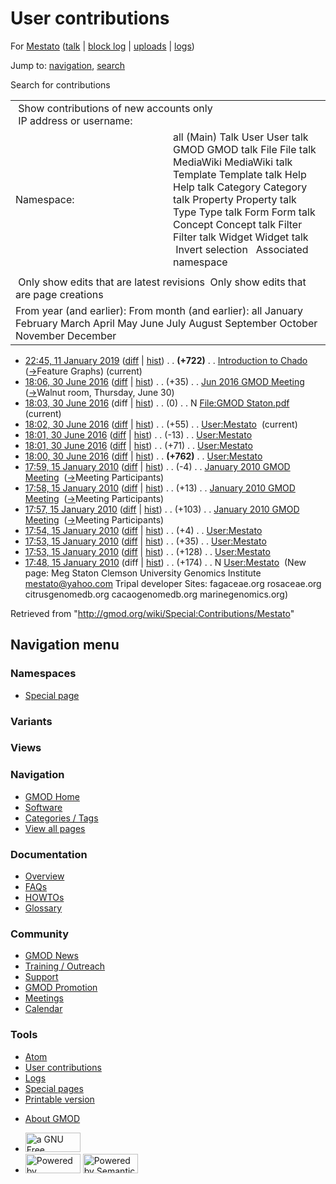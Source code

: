 <div id="mw-page-base" class="noprint">

</div>

<div id="mw-head-base" class="noprint">

</div>

<div id="content" class="mw-body" role="main">

<span id="top"></span>

<div id="mw-js-message" style="display:none;">

</div>



# <span dir="auto">User contributions</span>

<div id="bodyContent">

<div id="contentSub">

For [Mestato](/wiki/User:Mestato "User:Mestato") (<a
href="/mediawiki/index.php?title=User_talk:Mestato&amp;action=edit&amp;redlink=1"
class="new" title="User talk:Mestato (page does not exist)">talk</a> \|
[block
log](/mediawiki/index.php?title=Special:Log/block&page=User%3AMestato "Special:Log/block")
\|
[uploads](/wiki/Special:ListFiles/Mestato "Special:ListFiles/Mestato")
\| [logs](/wiki/Special:Log/Mestato "Special:Log/Mestato"))

</div>

<div id="jump-to-nav" class="mw-jump">

Jump to: [navigation](#mw-navigation), [search](#p-search)

</div>

<div id="mw-content-text">

Search for contributions

<table class="mw-contributions-table">
<colgroup>
<col style="width: 50%" />
<col style="width: 50%" />
</colgroup>
<tbody>
<tr class="odd">
<td colspan="2"> Show contributions of new accounts only<br />
 IP address or username:</td>
</tr>
<tr class="even">
<td class="mw-label">Namespace:</td>
<td>all (Main) Talk User User talk GMOD GMOD talk File File talk
MediaWiki MediaWiki talk Template Template talk Help Help talk Category
Category talk Property Property talk Type Type talk Form Form talk
Concept Concept talk Filter Filter talk Widget Widget talk  
 Invert selection 
 Associated namespace </td>
</tr>
<tr class="odd">
<td colspan="2"></td>
</tr>
<tr class="even">
<td colspan="2"> Only show edits that are latest revisions
 Only show edits that are page creations</td>
</tr>
<tr class="odd">
<td colspan="2">From year (and earlier): From month (and earlier): all
January February March April May June July August September October
November December</td>
</tr>
</tbody>
</table>

- <a
  href="/mediawiki/index.php?title=Introduction_to_Chado&amp;oldid=27763"
  class="mw-changeslist-date" title="Introduction to Chado">22:45, 11
  January 2019</a>
  ([diff](/mediawiki/index.php?title=Introduction_to_Chado&diff=prev&oldid=27763 "Introduction to Chado")
  \|
  [hist](/mediawiki/index.php?title=Introduction_to_Chado&action=history "Introduction to Chado"))
  <span class="mw-changeslist-separator">. .</span> **(+722)**‎
  <span class="mw-changeslist-separator">. .</span>
  <a href="/wiki/Introduction_to_Chado" class="mw-contributions-title"
  title="Introduction to Chado">Introduction to Chado</a> ‎
  <span class="comment">([→](/wiki/Introduction_to_Chado#Feature_Graphs "Introduction to Chado")‎<span dir="auto"><span class="autocomment">Feature
  Graphs</span></span>)</span> <span class="mw-uctop">(current)</span>
- <a
  href="/mediawiki/index.php?title=Jun_2016_GMOD_Meeting&amp;oldid=27206"
  class="mw-changeslist-date" title="Jun 2016 GMOD Meeting">18:06, 30 June
  2016</a>
  ([diff](/mediawiki/index.php?title=Jun_2016_GMOD_Meeting&diff=prev&oldid=27206 "Jun 2016 GMOD Meeting")
  \|
  [hist](/mediawiki/index.php?title=Jun_2016_GMOD_Meeting&action=history "Jun 2016 GMOD Meeting"))
  <span class="mw-changeslist-separator">. .</span>
  <span class="mw-plusminus-pos" dir="ltr"
  title="5,746 bytes after change">(+35)</span>‎
  <span class="mw-changeslist-separator">. .</span>
  <a href="/wiki/Jun_2016_GMOD_Meeting" class="mw-contributions-title"
  title="Jun 2016 GMOD Meeting">Jun 2016 GMOD Meeting</a> ‎
  <span class="comment">([→](/wiki/Jun_2016_GMOD_Meeting#Walnut_room.2C_Thursday.2C_June_30 "Jun 2016 GMOD Meeting")‎<span dir="auto"><span class="autocomment">Walnut
  room, Thursday, June 30</span></span>)</span>
- <a
  href="/mediawiki/index.php?title=File:GMOD_Staton.pdf&amp;oldid=27205"
  class="mw-changeslist-date" title="File:GMOD Staton.pdf">18:03, 30 June
  2016</a> (diff \|
  [hist](/mediawiki/index.php?title=File:GMOD_Staton.pdf&action=history "File:GMOD Staton.pdf"))
  <span class="mw-changeslist-separator">. .</span>
  <span class="mw-plusminus-null" dir="ltr"
  title="0 bytes after change">(0)</span>‎
  <span class="mw-changeslist-separator">. .</span> N
  <a href="/wiki/File:GMOD_Staton.pdf" class="mw-contributions-title"
  title="File:GMOD Staton.pdf">File:GMOD Staton.pdf</a> ‎
  <span class="mw-uctop">(current)</span>
- <a href="/mediawiki/index.php?title=User:Mestato&amp;oldid=27204"
  class="mw-changeslist-date" title="User:Mestato">18:02, 30 June 2016</a>
  ([diff](/mediawiki/index.php?title=User:Mestato&diff=prev&oldid=27204 "User:Mestato")
  \|
  [hist](/mediawiki/index.php?title=User:Mestato&action=history "User:Mestato"))
  <span class="mw-changeslist-separator">. .</span>
  <span class="mw-plusminus-pos" dir="ltr"
  title="1,216 bytes after change">(+55)</span>‎
  <span class="mw-changeslist-separator">. .</span>
  <a href="/wiki/User:Mestato" class="mw-contributions-title"
  title="User:Mestato">User:Mestato</a> ‎
  <span class="mw-uctop">(current)</span>
- <a href="/mediawiki/index.php?title=User:Mestato&amp;oldid=27203"
  class="mw-changeslist-date" title="User:Mestato">18:01, 30 June 2016</a>
  ([diff](/mediawiki/index.php?title=User:Mestato&diff=prev&oldid=27203 "User:Mestato")
  \|
  [hist](/mediawiki/index.php?title=User:Mestato&action=history "User:Mestato"))
  <span class="mw-changeslist-separator">. .</span>
  <span class="mw-plusminus-neg" dir="ltr"
  title="1,161 bytes after change">(-13)</span>‎
  <span class="mw-changeslist-separator">. .</span>
  <a href="/wiki/User:Mestato" class="mw-contributions-title"
  title="User:Mestato">User:Mestato</a> ‎
- <a href="/mediawiki/index.php?title=User:Mestato&amp;oldid=27202"
  class="mw-changeslist-date" title="User:Mestato">18:01, 30 June 2016</a>
  ([diff](/mediawiki/index.php?title=User:Mestato&diff=prev&oldid=27202 "User:Mestato")
  \|
  [hist](/mediawiki/index.php?title=User:Mestato&action=history "User:Mestato"))
  <span class="mw-changeslist-separator">. .</span>
  <span class="mw-plusminus-pos" dir="ltr"
  title="1,174 bytes after change">(+71)</span>‎
  <span class="mw-changeslist-separator">. .</span>
  <a href="/wiki/User:Mestato" class="mw-contributions-title"
  title="User:Mestato">User:Mestato</a> ‎
- <a href="/mediawiki/index.php?title=User:Mestato&amp;oldid=27201"
  class="mw-changeslist-date" title="User:Mestato">18:00, 30 June 2016</a>
  ([diff](/mediawiki/index.php?title=User:Mestato&diff=prev&oldid=27201 "User:Mestato")
  \|
  [hist](/mediawiki/index.php?title=User:Mestato&action=history "User:Mestato"))
  <span class="mw-changeslist-separator">. .</span> **(+762)**‎
  <span class="mw-changeslist-separator">. .</span>
  <a href="/wiki/User:Mestato" class="mw-contributions-title"
  title="User:Mestato">User:Mestato</a> ‎
- <a
  href="/mediawiki/index.php?title=January_2010_GMOD_Meeting&amp;oldid=11383"
  class="mw-changeslist-date" title="January 2010 GMOD Meeting">17:59, 15
  January 2010</a>
  ([diff](/mediawiki/index.php?title=January_2010_GMOD_Meeting&diff=prev&oldid=11383 "January 2010 GMOD Meeting")
  \|
  [hist](/mediawiki/index.php?title=January_2010_GMOD_Meeting&action=history "January 2010 GMOD Meeting"))
  <span class="mw-changeslist-separator">. .</span>
  <span class="mw-plusminus-neg" dir="ltr"
  title="18,502 bytes after change">(-4)</span>‎
  <span class="mw-changeslist-separator">. .</span>
  <a href="/wiki/January_2010_GMOD_Meeting" class="mw-contributions-title"
  title="January 2010 GMOD Meeting">January 2010 GMOD Meeting</a> ‎
  <span class="comment">([→](/wiki/January_2010_GMOD_Meeting#Meeting_Participants "January 2010 GMOD Meeting")‎<span dir="auto"><span class="autocomment">Meeting
  Participants</span></span>)</span>
- <a
  href="/mediawiki/index.php?title=January_2010_GMOD_Meeting&amp;oldid=11382"
  class="mw-changeslist-date" title="January 2010 GMOD Meeting">17:58, 15
  January 2010</a>
  ([diff](/mediawiki/index.php?title=January_2010_GMOD_Meeting&diff=prev&oldid=11382 "January 2010 GMOD Meeting")
  \|
  [hist](/mediawiki/index.php?title=January_2010_GMOD_Meeting&action=history "January 2010 GMOD Meeting"))
  <span class="mw-changeslist-separator">. .</span>
  <span class="mw-plusminus-pos" dir="ltr"
  title="18,506 bytes after change">(+13)</span>‎
  <span class="mw-changeslist-separator">. .</span>
  <a href="/wiki/January_2010_GMOD_Meeting" class="mw-contributions-title"
  title="January 2010 GMOD Meeting">January 2010 GMOD Meeting</a> ‎
  <span class="comment">([→](/wiki/January_2010_GMOD_Meeting#Meeting_Participants "January 2010 GMOD Meeting")‎<span dir="auto"><span class="autocomment">Meeting
  Participants</span></span>)</span>
- <a
  href="/mediawiki/index.php?title=January_2010_GMOD_Meeting&amp;oldid=11381"
  class="mw-changeslist-date" title="January 2010 GMOD Meeting">17:57, 15
  January 2010</a>
  ([diff](/mediawiki/index.php?title=January_2010_GMOD_Meeting&diff=prev&oldid=11381 "January 2010 GMOD Meeting")
  \|
  [hist](/mediawiki/index.php?title=January_2010_GMOD_Meeting&action=history "January 2010 GMOD Meeting"))
  <span class="mw-changeslist-separator">. .</span>
  <span class="mw-plusminus-pos" dir="ltr"
  title="18,493 bytes after change">(+103)</span>‎
  <span class="mw-changeslist-separator">. .</span>
  <a href="/wiki/January_2010_GMOD_Meeting" class="mw-contributions-title"
  title="January 2010 GMOD Meeting">January 2010 GMOD Meeting</a> ‎
  <span class="comment">([→](/wiki/January_2010_GMOD_Meeting#Meeting_Participants "January 2010 GMOD Meeting")‎<span dir="auto"><span class="autocomment">Meeting
  Participants</span></span>)</span>
- <a href="/mediawiki/index.php?title=User:Mestato&amp;oldid=11380"
  class="mw-changeslist-date" title="User:Mestato">17:54, 15 January
  2010</a>
  ([diff](/mediawiki/index.php?title=User:Mestato&diff=prev&oldid=11380 "User:Mestato")
  \|
  [hist](/mediawiki/index.php?title=User:Mestato&action=history "User:Mestato"))
  <span class="mw-changeslist-separator">. .</span>
  <span class="mw-plusminus-pos" dir="ltr"
  title="341 bytes after change">(+4)</span>‎
  <span class="mw-changeslist-separator">. .</span>
  <a href="/wiki/User:Mestato" class="mw-contributions-title"
  title="User:Mestato">User:Mestato</a> ‎
- <a href="/mediawiki/index.php?title=User:Mestato&amp;oldid=11379"
  class="mw-changeslist-date" title="User:Mestato">17:53, 15 January
  2010</a>
  ([diff](/mediawiki/index.php?title=User:Mestato&diff=prev&oldid=11379 "User:Mestato")
  \|
  [hist](/mediawiki/index.php?title=User:Mestato&action=history "User:Mestato"))
  <span class="mw-changeslist-separator">. .</span>
  <span class="mw-plusminus-pos" dir="ltr"
  title="337 bytes after change">(+35)</span>‎
  <span class="mw-changeslist-separator">. .</span>
  <a href="/wiki/User:Mestato" class="mw-contributions-title"
  title="User:Mestato">User:Mestato</a> ‎
- <a href="/mediawiki/index.php?title=User:Mestato&amp;oldid=11378"
  class="mw-changeslist-date" title="User:Mestato">17:53, 15 January
  2010</a>
  ([diff](/mediawiki/index.php?title=User:Mestato&diff=prev&oldid=11378 "User:Mestato")
  \|
  [hist](/mediawiki/index.php?title=User:Mestato&action=history "User:Mestato"))
  <span class="mw-changeslist-separator">. .</span>
  <span class="mw-plusminus-pos" dir="ltr"
  title="302 bytes after change">(+128)</span>‎
  <span class="mw-changeslist-separator">. .</span>
  <a href="/wiki/User:Mestato" class="mw-contributions-title"
  title="User:Mestato">User:Mestato</a> ‎
- <a href="/mediawiki/index.php?title=User:Mestato&amp;oldid=11377"
  class="mw-changeslist-date" title="User:Mestato">17:48, 15 January
  2010</a> (diff \|
  [hist](/mediawiki/index.php?title=User:Mestato&action=history "User:Mestato"))
  <span class="mw-changeslist-separator">. .</span>
  <span class="mw-plusminus-pos" dir="ltr"
  title="174 bytes after change">(+174)</span>‎
  <span class="mw-changeslist-separator">. .</span> N
  <a href="/wiki/User:Mestato" class="mw-contributions-title"
  title="User:Mestato">User:Mestato</a> ‎ <span class="comment">(New
  page: Meg Staton Clemson University Genomics Institute
  mestato@yahoo.com Tripal developer Sites: fagaceae.org rosaceae.org
  citrusgenomedb.org cacaogenomedb.org marinegenomics.org)</span>

</div>

<div class="printfooter">

Retrieved from "<http://gmod.org/wiki/Special:Contributions/Mestato>"

</div>

<div id="catlinks" class="catlinks catlinks-allhidden">

</div>

<div class="visualClear">

</div>

</div>

</div>

<div id="mw-navigation">

## Navigation menu

<div id="mw-head">



<div id="left-navigation">

<div id="p-namespaces" class="vectorTabs" role="navigation"
aria-labelledby="p-namespaces-label">

### Namespaces

- <span id="ca-nstab-special">[Special
  page](/wiki/Special:Contributions/Mestato "This is a special page, you cannot edit the page itself")</span>

</div>

<div id="p-variants" class="vectorMenu emptyPortlet" role="navigation"
aria-labelledby="p-variants-label">

### 

### Variants[](#)

<div class="menu">

</div>

</div>

</div>

<div id="right-navigation">

<div id="p-views" class="vectorTabs emptyPortlet" role="navigation"
aria-labelledby="p-views-label">

### Views

</div>



</div>



</div>

</div>

</div>

<div id="mw-panel">

<div id="p-logo" role="banner">

<a href="/wiki/Main_Page"
style="background-image: url(http://gmod.org/images/GMOD-cogs.png);"
title="Visit the main page"></a>

</div>

<div id="p-Navigation" class="portal" role="navigation"
aria-labelledby="p-Navigation-label">

### Navigation

<div class="body">

- <span id="n-GMOD-Home">[GMOD Home](/wiki/Main_Page)</span>
- <span id="n-Software">[Software](/wiki/GMOD_Components)</span>
- <span id="n-Categories-.2F-Tags">[Categories /
  Tags](/wiki/Categories)</span>
- <span id="n-View-all-pages">[View all
  pages](/wiki/Special:AllPages)</span>

</div>

</div>

<div id="p-Documentation" class="portal" role="navigation"
aria-labelledby="p-Documentation-label">

### Documentation

<div class="body">

- <span id="n-Overview">[Overview](/wiki/Overview)</span>
- <span id="n-FAQs">[FAQs](/wiki/Category:FAQ)</span>
- <span id="n-HOWTOs">[HOWTOs](/wiki/Category:HOWTO)</span>
- <span id="n-Glossary">[Glossary](/wiki/Glossary)</span>

</div>

</div>

<div id="p-Community" class="portal" role="navigation"
aria-labelledby="p-Community-label">

### Community

<div class="body">

- <span id="n-GMOD-News">[GMOD News](/wiki/GMOD_News)</span>
- <span id="n-Training-.2F-Outreach">[Training /
  Outreach](/wiki/Training_and_Outreach)</span>
- <span id="n-Support">[Support](/wiki/Support)</span>
- <span id="n-GMOD-Promotion">[GMOD
  Promotion](/wiki/GMOD_Promotion)</span>
- <span id="n-Meetings">[Meetings](/wiki/Meetings)</span>
- <span id="n-Calendar">[Calendar](/wiki/Calendar)</span>

</div>

</div>

<div id="p-tb" class="portal" role="navigation"
aria-labelledby="p-tb-label">

### Tools

<div class="body">

- <span id="feedlinks"><a
  href="http://gmod.org/mediawiki/index.php?title=Special:Contributions/Mestato&amp;feed=atom"
  id="feed-atom" class="feedlink" rel="alternate"
  type="application/atom+xml" title="Atom feed for this page">Atom</a></span>
- <span id="t-contributions">[User
  contributions](/wiki/Special:Contributions/Mestato "A list of contributions of this user")</span>
- <span id="t-log">[Logs](/wiki/Special:Log/Mestato)</span>
- <span id="t-specialpages"><a href="/wiki/Special:SpecialPages" accesskey="q"
  title="A list of all special pages [q]">Special pages</a></span>
- <span id="t-print"><a
  href="/mediawiki/index.php?title=Special:Contributions/Mestato&amp;printable=yes"
  rel="alternate" accesskey="p"
  title="Printable version of this page [p]">Printable version</a></span>

</div>

</div>

</div>

</div>

<div id="footer" role="contentinfo">

- <span id="footer-places-about">[About
  GMOD](/wiki/GMOD:About "GMOD:About")</span>

<!-- -->

- <span id="footer-copyrightico">[<img src="http://www.gnu.org/graphics/gfdl-logo-small.png" width="88"
  height="31" alt="a GNU Free Documentation License" />](http://www.gnu.org/licenses/fdl-1.3.html)</span>
- <span id="footer-poweredbyico">[<img src="/mediawiki/skins/common/images/poweredby_mediawiki_88x31.png"
  width="88" height="31" alt="Powered by MediaWiki" />](//www.mediawiki.org/)
  [<img
  src="/mediawiki/extensions/SemanticMediaWiki/includes/../resources/images/smw_button.png"
  width="88" height="31" alt="Powered by Semantic MediaWiki" />](https://www.semantic-mediawiki.org/wiki/Semantic_MediaWiki)</span>

<div style="clear:both">

</div>

</div>
